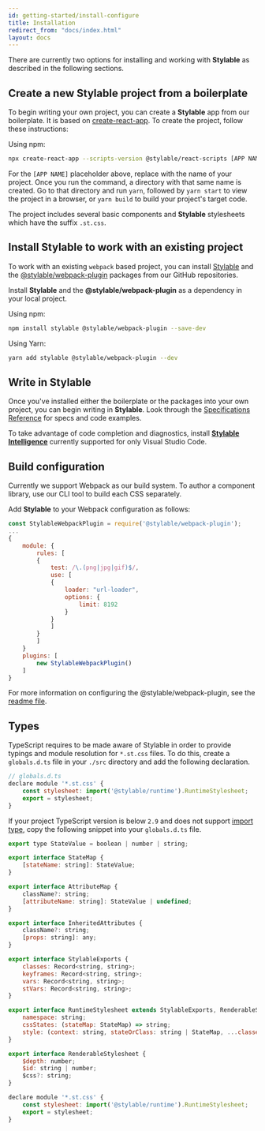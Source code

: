 ```yaml
---
id: getting-started/install-configure
title: Installation
redirect_from: "docs/index.html"
layout: docs
---
```


There are currently two options for installing and working with **Stylable** as described in the following sections.

## Create a new Stylable project from a boilerplate

To begin writing your own project, you can create a **Stylable** app from our boilerplate. It is based on [create-react-app](https://github.com/facebookincubator/create-react-app). To create the project, follow these instructions: 

Using npm:
```bash
npx create-react-app --scripts-version @stylable/react-scripts [APP NAME]
```

For the `[APP NAME]` placeholder above, replace with the name of your project. Once you run the command, a directory with that same name is created. Go to that directory and run `yarn`, followed by `yarn start` to view the project in a browser, or `yarn build` to build your project's target code.

The project includes several basic components and **Stylable** stylesheets which have the suffix `.st.css`. 

## Install Stylable to work with an existing project

To work with an existing `webpack` based project, you can install [Stylable](https://github.com/wix/stylable) and the [@stylable/webpack-plugin](https://github.com/wix/stylable/tree/master/packages/webpack-plugin) packages from our GitHub repositories. 

Install **Stylable** and the **@stylable/webpack-plugin** as a dependency in your local project.

Using npm:
```bash
npm install stylable @stylable/webpack-plugin --save-dev
```
Using Yarn:
```bash
yarn add stylable @stylable/webpack-plugin --dev
```

## Write in Stylable

Once you've installed either the boilerplate or the packages into your own project, you can begin writing in **Stylable**. Look through the [Specifications Reference](./cheatsheet.md) for specs and code examples. 

To take advantage of code completion and diagnostics, install [**Stylable Intelligence**](./stylable-intelligence.md) currently supported for only Visual Studio Code.

## Build configuration

Currently we support Webpack as our build system. To author a component library, use our CLI tool to build each CSS separately.

Add **Stylable** to your Webpack configuration as follows: 

```js
const StylableWebpackPlugin = require('@stylable/webpack-plugin');
...
{
    module: {
        rules: [
        {
            test: /\.(png|jpg|gif)$/,
            use: [
            {
                loader: "url-loader",
                options: {
                    limit: 8192
                }
            }
            ]
        }
        ]
    }
    plugins: [
        new StylableWebpackPlugin()
    ]
}
```

For more information on configuring the @stylable/webpack-plugin, see the [readme file](https://github.com/wix/stylable/tree/master/packages/webpack-plugin).

## Types

TypeScript requires to be made aware of Stylable in order to provide typings and module resolution for `*.st.css` files. To do this, create a `globals.d.ts` file in your `./src` directory and add the following declaration.

```js
// globals.d.ts
declare module '*.st.css' {
    const stylesheet: import('@stylable/runtime').RuntimeStylesheet;
    export = stylesheet;
}
```

If your project TypeScript version is below `2.9` and does not support [import type](https://blogs.msdn.microsoft.com/typescript/2018/05/31/announcing-typescript-2-9/#import-types), copy the following snippet into your `globals.d.ts` file.

```js
export type StateValue = boolean | number | string;

export interface StateMap {
    [stateName: string]: StateValue;
}

export interface AttributeMap {
    className?: string;
    [attributeName: string]: StateValue | undefined;
}

export interface InheritedAttributes {
    className?: string;
    [props: string]: any;
}

export interface StylableExports {
    classes: Record<string, string>;
    keyframes: Record<string, string>;
    vars: Record<string, string>;
    stVars: Record<string, string>;
}

export interface RuntimeStylesheet extends StylableExports, RenderableStylesheet {
    namespace: string;
    cssStates: (stateMap: StateMap) => string;
    style: (context: string, stateOrClass: string | StateMap, ...classes: string[]) => string;
}

export interface RenderableStylesheet {
    $depth: number;
    $id: string | number;
    $css?: string;
}

declare module '*.st.css' {
    const stylesheet: import('@stylable/runtime').RuntimeStylesheet;
    export = stylesheet;
}
```
